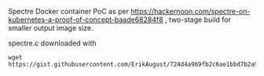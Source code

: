 Spectre Docker container PoC as per
https://hackernoon.com/spectre-on-kubernetes-a-proof-of-concept-baade68284f8
, two-stage build for smaller output image size.

spectre.c downloaded with

    wget https://gist.githubusercontent.com/ErikAugust/724d4a969fb2c6ae1bbd7b2a9e3d4bb6/raw/41bf9bd0e7577fe3d7b822bbae1fec2e818dcdd6/spectre.c
